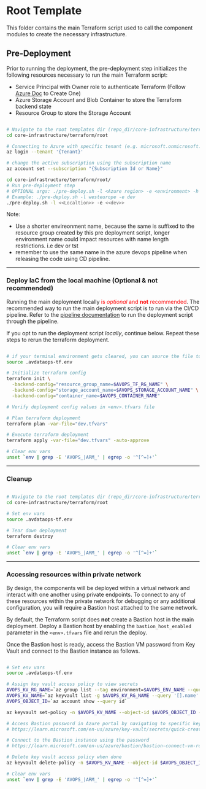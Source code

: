 # Root Template

This folder contains the main Terraform script used to call the component modules to create the necessary infrastructure.

## Pre-Deployment

Prior to running the deployment, the pre-deployment step initializes the following resources necessary to run the main Terraform script:

- Service Principal with Owner role to authenticate Terraform (Follow [Azure Doc](https://learn.microsoft.com/en-us/cli/azure/create-an-azure-service-principal-azure-cli) to Create One)
- Azure Storage Account and Blob Container to store the Terraform backend state
- Resource Group to store the Storage Account

```bash

# Navigate to the root templates dir (repo_dir/core-infrastructure/terraform/root)
cd core-infrastructure/terraform/root

# Connecting to Azure with specific tenant (e.g. microsoft.onmicrosoft.com)
az login --tenant '{Tenant}'

# change the active subscription using the subscription name
az account set --subscription "{Subscription Id or Name}"

cd core-infrastructure/terraform/root/
# Run pre-deployment step
# OPTIONAL args: ./pre-deploy.sh -l <Azure region> -e <environment> -h
# Example: ./pre-deploy.sh -l westeurope -e dev
./pre-deploy.sh -l <<Localtion>> -e <<dev>>

```

Note:

- Use a shorter envireonment name, because the same is suffixed to the resource group created by this pre deployment script, longer environment name could impact resources with name length restrictions. i.e dev or tst
- remember to use the same name in the azure devops pipeline when releasing the code using CD pipeline.

___

### Deploy IaC from the local machine (Optional & not recommended)

Running the main deployment locally <span style="color:red">is *optional* and **not** recommended</span>. The recommended way to run the main deployment script is to run via the CI/CD pipeline. Refer to the [pipeline documentation](../../.pipelines/README.md) to run the deployment script through the pipeline.

If you opt to run the deployment script *locally*, continue below. Repeat these steps to rerun the terraform deployment.

```bash

# if your terminal environment gets cleared, you can source the file to reload the environment variables
source .avdataops-tf.env

# Initialize terraform config
terraform init \
  -backend-config="resource_group_name=$AVOPS_TF_RG_NAME" \
  -backend-config="storage_account_name=$AVOPS_STORAGE_ACCOUNT_NAME" \
  -backend-config="container_name=$AVOPS_CONTAINER_NAME"

# Verify deployment config values in <env>.tfvars file

# Plan terraform deployment
terraform plan -var-file="dev.tfvars"

# Execute terraform deployment
terraform apply -var-file="dev.tfvars" -auto-approve

# Clear env vars
unset `env | grep -E 'AVOPS_|ARM_' | egrep -o '^[^=]+'`

```

___

### Cleanup

```bash

# Navigate to the root templates dir (repo_dir/core-infrastructure/terraform/root)
cd core-infrastructure/terraform/root

# Set env vars
source .avdataops-tf.env

# Tear down deployment
terraform destroy

# Clear env vars
unset `env | grep -E 'AVOPS_|ARM_' | egrep -o '^[^=]+'`

```

___

### Accessing resources within private network

By design, the components will be deployed within a virtual network and interact with one another using private endpoints. To connect to any of these resources within the private network for debugging or any additional configuration, you will require a Bastion host attached to the same network.

By default, the Terraform script does **not** create a Bastion host in the main deployment. Deploy a Bastion host by enabling the `bastion_host_enabled` parameter in the `<env>.tfvars` file and rerun the deploy.

Once the Bastion host is ready, access the Bastion VM password from Key Vault and connect to the Bastion instance as follows.

```bash

# Set env vars
source .avdataops-tf.env

# Assign key vault access policy to view secrets
AVOPS_KV_RG_NAME=`az group list --tag environment=$AVOPS_ENV_NAME --query '[].name' -o tsv`
AVOPS_KV_NAME=`az keyvault list -g $AVOPS_KV_RG_NAME --query '[].name' -o tsv`
AVOPS_OBJECT_ID=`az account show --query id`

az keyvault set-policy -n $AVOPS_KV_NAME --object-id $AVOPS_OBJECT_ID --secret-permissions get list

# Access Bastion password in Azure portal by navigating to specific key vault resource
# https://learn.microsoft.com/en-us/azure/key-vault/secrets/quick-create-portal#retrieve-a-secret-from-key-vault

# Connect to the Bastion instance using the password
# https://learn.microsoft.com/en-us/azure/bastion/bastion-connect-vm-rdp-windows

# Delete key vault access policy when done 
az keyvault delete-policy -n $AVOPS_KV_NAME --object-id $AVOPS_OBJECT_ID

# Clear env vars
unset `env | grep -E 'AVOPS_|ARM_' | egrep -o '^[^=]+'`

```
